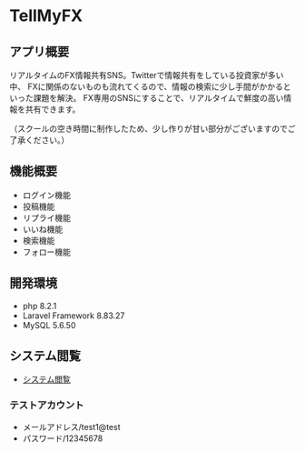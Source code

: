 # TellMyFX

## アプリ概要
リアルタイムのFX情報共有SNS。Twitterで情報共有をしている投資家が多い中、
FXに関係のないものも流れてくるので、情報の検索に少し手間がかかるといった課題を解決。
FX専用のSNSにすることで、リアルタイムで鮮度の高い情報を共有できます。

（スクールの空き時間に制作したため、少し作りが甘い部分がございますのでご了承ください。）

## 機能概要
- ログイン機能
- 投稿機能
- リプライ機能
- いいね機能
- 検索機能
- フォロー機能

## 開発環境
- php 8.2.1
- Laravel Framework 8.83.27
- MySQL 5.6.50

## システム閲覧
- [システム閲覧](https://fx-app.herokuapp.com/)
### テストアカウント
- メールアドレス/test1@test
- パスワード/12345678



